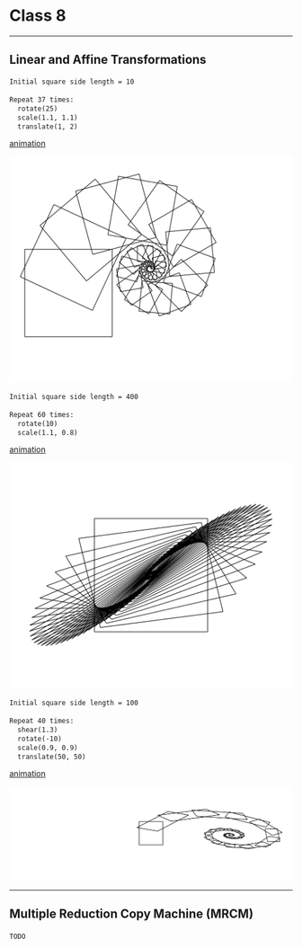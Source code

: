 # Class 8

---

## Linear and Affine Transformations

```
Initial square side length = 10

Repeat 37 times:
  rotate(25)
  scale(1.1, 1.1)
  translate(1, 2)
```

[animation](code/img/square_snail_aniamted.svg)

![](code/img/square_snail.svg)


```
Initial square side length = 400

Repeat 60 times:
  rotate(10)
  scale(1.1, 0.8)
```

[animation](code/img/square_blackhole_animated.svg)

![](code/img/square_blackhole.svg)


```
Initial square side length = 100

Repeat 40 times:
  shear(1.3)
  rotate(-10)
  scale(0.9, 0.9)
  translate(50, 50)
```

[animation](code/img/square_sheared_animated.svg)

![](code/img/square_sheared.svg)

---

## Multiple Reduction Copy Machine (MRCM)

```TODO```
